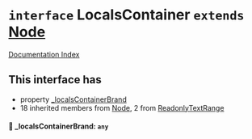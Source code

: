 # `interface` LocalsContainer `extends` [Node](../interface.Node/README.md)

[Documentation Index](../README.md)

## This interface has

- property [\_localsContainerBrand](#-_localscontainerbrand-any)
- 18 inherited members from [Node](../interface.Node/README.md), 2 from [ReadonlyTextRange](../interface.ReadonlyTextRange/README.md)


#### 📄 \_localsContainerBrand: `any`



